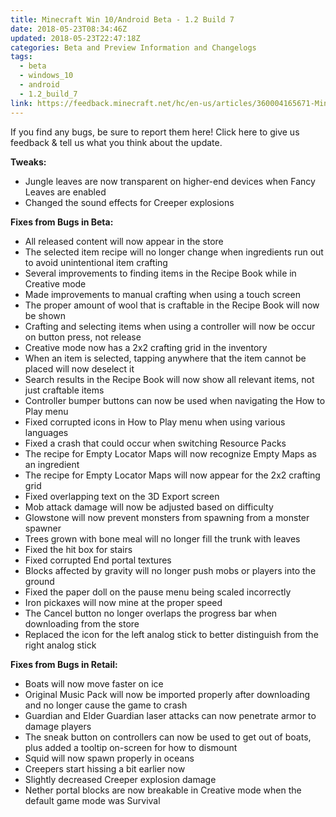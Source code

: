```yaml
---
title: Minecraft Win 10/Android Beta - 1.2 Build 7
date: 2018-05-23T08:34:46Z
updated: 2018-05-23T22:47:18Z
categories: Beta and Preview Information and Changelogs
tags:
  - beta
  - windows_10
  - android
  - 1.2_build_7
link: https://feedback.minecraft.net/hc/en-us/articles/360004165671-Minecraft-Win-10-Android-Beta-1-2-Build-7
---
```


If you find any bugs, be sure to report them here! Click here to give us feedback & tell us what you think about the update.  
  

**Tweaks:**

- Jungle leaves are now transparent on higher-end devices when Fancy Leaves are enabled
- Changed the sound effects for Creeper explosions

  
**Fixes from Bugs in Beta:**

- All released content will now appear in the store
- The selected item recipe will no longer change when ingredients run out to avoid unintentional item crafting
- Several improvements to finding items in the Recipe Book while in Creative mode
- Made improvements to manual crafting when using a touch screen
- The proper amount of wool that is craftable in the Recipe Book will now be shown
- Crafting and selecting items when using a controller will now be occur on button press, not release
- Creative mode now has a 2x2 crafting grid in the inventory
- When an item is selected, tapping anywhere that the item cannot be placed will now deselect it
- Search results in the Recipe Book will now show all relevant items, not just craftable items
- Controller bumper buttons can now be used when navigating the How to Play menu
- Fixed corrupted icons in How to Play menu when using various languages
- Fixed a crash that could occur when switching Resource Packs
- The recipe for Empty Locator Maps will now recognize Empty Maps as an ingredient
- The recipe for Empty Locator Maps will now appear for the 2x2 crafting grid
- Fixed overlapping text on the 3D Export screen
- Mob attack damage will now be adjusted based on difficulty
- Glowstone will now prevent monsters from spawning from a monster spawner
- Trees grown with bone meal will no longer fill the trunk with leaves
- Fixed the hit box for stairs
- Fixed corrupted End portal textures
- Blocks affected by gravity will no longer push mobs or players into the ground
- Fixed the paper doll on the pause menu being scaled incorrectly
- Iron pickaxes will now mine at the proper speed
- The Cancel button no longer overlaps the progress bar when downloading from the store
- Replaced the icon for the left analog stick to better distinguish from the right analog stick

  
**Fixes from Bugs in Retail:**

- Boats will now move faster on ice
- Original Music Pack will now be imported properly after downloading and no longer cause the game to crash
- Guardian and Elder Guardian laser attacks can now penetrate armor to damage players
- The sneak button on controllers can now be used to get out of boats, plus added a tooltip on-screen for how to dismount
- Squid will now spawn properly in oceans
- Creepers start hissing a bit earlier now
- Slightly decreased Creeper explosion damage
- Nether portal blocks are now breakable in Creative mode when the default game mode was Survival

<div>

 

</div>
